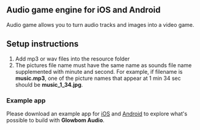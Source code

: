 ## Audio game engine for iOS and Android

Audio game allows you to turn audio tracks and images into a video game.

## Setup instructions

1. Add mp3 or wav files into the resource folder
2. The pictures file name must have the same name as sounds file name supplemented with minute and second. For example, if filename is **music.mp3**, one of the picture names that appear at 1 min 34 sec should be **music_1_34.jpg**.


### Example app

Please download an example app for [iOS](https://apps.apple.com/us/app/%D0%B2%D0%B5%D1%81%D1%91%D0%BB%D1%8B%D0%B5-%D1%81%D1%82%D0%B8%D1%85%D0%B8/id1507397169) and [Android](https://play.google.com/store/apps/details?id=com.ilinshouse.poem) to explore what's possible to build with **Glowbom Audio**.
